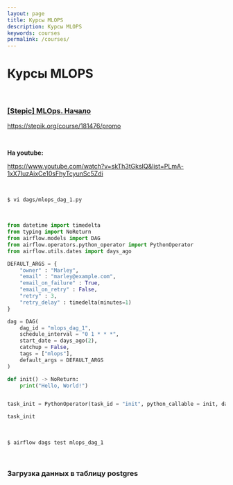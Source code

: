 ```yaml
---
layout: page
title: Курсы MLOPS
description: Курсы MLOPS
keywords: courses
permalink: /courses/
---
```


# Курсы MLOPS

<br/>

### [[Stepic] MLOps. Начало](/courses/stepik-mlops-beginning/)

https://stepik.org/course/181476/promo

<br/>

**На youtube:**

https://www.youtube.com/watch?v=skTh3tGksIQ&list=PLmA-1xX7IuzAixCe10sFhyTcyunSc5Zdi

<br/>

```
$ vi dags/mlops_dag_1.py
```

<br/>

```python
from datetime import timedelta
from typing import NoReturn
from airflow.models import DAG
from airflow.operators.python_operator import PythonOperator
from airflow.utils.dates import days_ago

DEFAULT_ARGS = {
    "owner" : "Marley",
    "email" : "marley@example.com",
    "email_on_failure" : True,
    "email_on_retry" : False,
    "retry" : 3,
    "retry_delay" : timedelta(minutes=1)
}

dag = DAG(
    dag_id = "mlops_dag_1",
    schedule_interval = "0 1 * * *",
    start_date = days_ago(2),
    catchup = False,
    tags = ["mlops"],
    default_args = DEFAULT_ARGS
)

def init() -> NoReturn:
    print("Hello, World!")


task_init = PythonOperator(task_id = "init", python_callable = init, dag =  dag)

task_init
```

<br/>

```
$ airflow dags test mlops_dag_1
```

<br/>

### Загрузка данных в таблицу postgres
